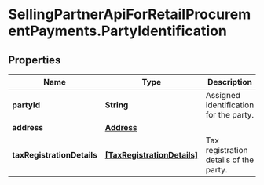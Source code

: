 # SellingPartnerApiForRetailProcurementPayments.PartyIdentification

## Properties

Name | Type | Description | Notes
------------ | ------------- | ------------- | -------------
**partyId** | **String** | Assigned identification for the party. | 
**address** | [**Address**](Address.md) |  | [optional] 
**taxRegistrationDetails** | [**[TaxRegistrationDetails]**](TaxRegistrationDetails.md) | Tax registration details of the party. | [optional] 


